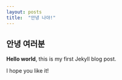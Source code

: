 ```yaml
---
layout: posts
title:  "안녕 나야!"
---
```


## 안녕 여러분

**Hello world**, this is my first Jekyll blog post.

I hope you like it!
